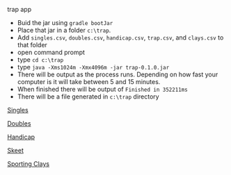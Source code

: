 trap app

- Buid the jar using `gradle bootJar`
- Place that jar in a folder `c:\trap`.
- Add `singles.csv`, `doubles.csv`, `handicap.csv`, `trap.csv`, and `clays.csv` to that folder
- open command prompt
- type `cd c:\trap`
- type `java -Xms1024m -Xmx4096m -jar trap-0.1.0.jar`
- There will be output as the process runs. Depending on how fast your computer is it will take between 5 and 15 minutes.
- When finished there will be output of `Finished in 352211ms`
- There will be a file generated in `c:\trap` directory


[Singles](https://metabase.sssfonline.com:8443/public/question/8648faf9-42e8-4a9c-b55d-2f251349de7f)

[Doubles](https://metabase.sssfonline.com:8443/public/question/5d5a78a5-2356-477f-b1b8-fe6ee11d25b1)

[Handicap](https://metabase.sssfonline.com:8443/public/question/69ca55d9-3e18-45bc-b57f-73aeb205ece8)

[Skeet](https://metabase.sssfonline.com:8443/public/question/c697d744-0e06-4c3f-a640-fea02f9c9ecd)

[Sporting Clays](https://metabase.sssfonline.com:8443/public/question/2c6edb1a-a7ee-43c2-8180-ad199a57be55)

